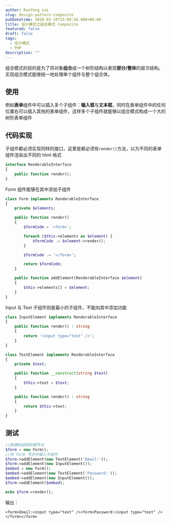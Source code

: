 ```yaml
---
author: Ruofeng Lei
slug: design-pattern-composite
pubDatetime: 2018-02-10T15:08:56.000+08:00
title: 设计模式之组合模式 Composite
featured: false
draft: false
tags:
  - 设计模式
  - PHP
description: ""
---
```


组合模式的目的是为了将对象**组合**成一个树形结构以表现**部分/整体**的层次结构。实现组合模式能够统一地处理单个组件与整个组合体。

## 使用

例如**表单**组件中可以插入多个子组件：**输入框**与**文本框**，同时在表单组件中的任何位置右可以插入其他的表单组件，这样多个子组件就能够以组合模式构成一个大的树形表单组件

## 代码实现

子组件都必须实现同样的接口，这里是都必须有`render()`方法，以为不同的表单组件渲染出不同的 html 格式

```php
interface RenderableInterface
{
    public function render();
}
```

Form 组件能够在其中添加子组件

```php
class Form implements RenderableInterface
{
    private $elements;

    public function render()
    {
        $formCode = '<form>';

        foreach ($this->elements as $element) {
            $formCode .= $element->render();
        }

        $formCode .= '</form>';

        return $formCode;
    }

    public function addElement(RenderableInterface $element)
    {
        $this->elements[] = $element;
    }
}
```

Input 与 Text 子组件则是最小的子组件，不能向其中添加功能

```php
class InputElement implements RenderableInterface
{
    public function render() : string
    {
        return '<input type="text" />';
    }
}
```

```php
class TextElement implements RenderableInterface
{
    private $text;

    public function __construct(string $text)
    {
        $this->text = $text;
    }

    public function render() : string
    {
        return $this->text;
    }
}
```

## 测试

```php
//新建树结构的根节点
$form = new Form();
//向 form 节点中插入子组件
$form->addElement(new TextElement('Email:'));
$form->addElement(new InputElement());
$embed = new Form();
$embed->addElement(new TextElement('Password:'));
$embed->addElement(new InputElement());
$form->addElement($embed);

echo $form->render();
```

输出：

```
<form>Email:<input type="text" /><form>Password:<input type="text" /></form></form>
```
